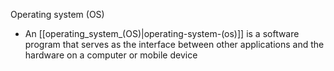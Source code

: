 

Operating system (OS)

-   An [[operating_system_(OS)|operating-system-(os)]] is a software program that serves as the interface between other applications and the hardware on a computer or mobile device
